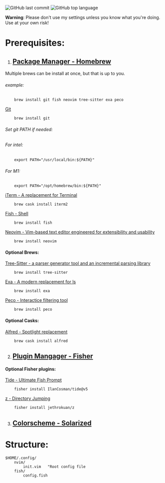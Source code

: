 ![GitHub last commit](https://img.shields.io/github/last-commit/wesknerd/dotfiles)
![GitHub top language](https://img.shields.io/github/languages/top/wesknerd/dotfiles)

**Warning**: Please don't use my settings unless you know what you're doing. Use at your own risk!

# Prerequisites:
1. ## [Package Manager - Homebrew](https://brew.sh/)    
Multiple brews can be install at once, but that is up to you.
###### example:
```shell
    brew install git fish neovim tree-sitter exa peco
```

[Git](https://git-scm.com/about)
```shell
    brew install git        
```

###### Set git PATH if needed:
###### For intel:
```shell
    export PATH="/usr/local/bin:${PATH}"
```
        
###### For M1:
```shell
    export PATH="/opt/homebrew/bin:${PATH}"
```

[iTerm - A replacement for Terminal](https://iterm2.com/)
```shell
    brew cask install iterm2
```

[Fish - Shell](https://fishshell.com/)
```shell
    brew install fish
```
[Neovim - Vim-based text editor engineered for extensibility and usability](https://neovim.io/)
```shell
    brew install neovim
```

#### Optional Brews:
[Tree-Sitter - a parser generator tool and an incremental parsing library](https://github.com/tree-sitter/tree-sitter)
```shell
    brew install tree-sitter 
```

[Exa - A modern replacement for ls](https://github.com/ogham/exa)
```shell
    brew install exa
```

[Peco - Interactice filtering tool](https://github.com/peco/peco)
```shell
    brew install peco
```

#### Optional Casks:
[Alfred - Spotlight replacement](https://www.alfredapp.com/)
```shell
    brew cask install alfred
```

2. ## [Plugin Mangager - Fisher](https://github.com/jorgebucaran/fisher)
#### Optional Fisher plugins:
[Tide - Ultimate Fish Prompt](https://github.com/IlanCosman/tide)
```fish
    fisher install IlanCosman/tide@v5
```

[z - Directory Jumping](https://github.com/jethrokuan/z)
```fish
    fisher install jethrokuan/z
```

3. ## [Colorscheme - Solarized](https://github.com/altercation/vim-colors-solarized)

# Structure:
```vim
$HOME/.config/
    nvim/
        init.vim   "Root config file
    fish/
        config.fish
```

